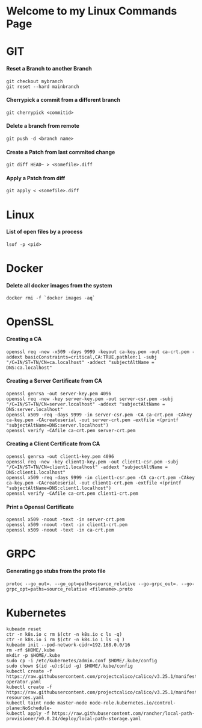 # Welcome to my Linux Commands Page

# GIT
#### Reset a Branch to another Branch
```
git checkout mybranch
git reset --hard mainbranch
```
#### Cherrypick a commit from a different branch
```
git cherrypick <commitid>
```
#### Delete a branch from remote
```
git push -d <branch name>
```
#### Create a Patch from last commited change
```
git diff HEAD~ > <somefile>.diff
```
#### Apply a Patch from diff
```
git apply < <somefile>.diff
```
# Linux
#### List of open files by a process
```
lsof -p <pid>
```
# Docker
#### Delete all docker images from the system
```
docker rmi -f `docker images -aq`
```

# OpenSSL
#### Creating a CA
```
openssl req -new -x509 -days 9999 -keyout ca-key.pem -out ca-crt.pem -addext basicConstraints=critical,CA:TRUE,pathlen:1 -subj "/C=IN/ST=TN/CN=ca.localhost" -addext "subjectAltName = DNS:ca.localhost"
```

#### Creating a Server Certificate from CA
```
openssl genrsa -out server-key.pem 4096
openssl req -new -key server-key.pem -out server-csr.pem -subj "/C=IN/ST=TN/CN=server.localhost" -addext "subjectAltName = DNS:server.localhost"
openssl x509 -req -days 9999 -in server-csr.pem -CA ca-crt.pem -CAkey ca-key.pem -CAcreateserial -out server-crt.pem -extfile <(printf "subjectAltName=DNS:server.localhost")
openssl verify -CAfile ca-crt.pem server-crt.pem
```

#### Creating a Client Certificate from CA
```
openssl genrsa -out client1-key.pem 4096
openssl req -new -key client1-key.pem -out client1-csr.pem -subj "/C=IN/ST=TN/CN=client1.localhost" -addext "subjectAltName = DNS:client1.localhost"
openssl x509 -req -days 9999 -in client1-csr.pem -CA ca-crt.pem -CAkey ca-key.pem -CAcreateserial -out client1-crt.pem -extfile <(printf "subjectAltName=DNS:client1.localhost")
openssl verify -CAfile ca-crt.pem client1-crt.pem
```

#### Print a Openssl Certificate
```
openssl x509 -noout -text -in server-crt.pem
openssl x509 -noout -text -in client1-crt.pem
openssl x509 -noout -text -in ca-crt.pem
```

# GRPC
#### Generating go stubs from the proto file
```
protoc --go_out=. --go_opt=paths=source_relative --go-grpc_out=. --go-grpc_opt=paths=source_relative <filename>.proto
```
# Kubernetes
```
kubeadm reset
ctr -n k8s.io c rm $(ctr -n k8s.io c ls -q)
ctr -n k8s.io i rm $(ctr -n k8s.io i ls -q )
kubeadm init --pod-network-cidr=192.168.0.0/16 
rm -rf $HOME/.kube
mkdir -p $HOME/.kube
sudo cp -i /etc/kubernetes/admin.conf $HOME/.kube/config
sudo chown $(id -u):$(id -g) $HOME/.kube/config
kubectl create -f https://raw.githubusercontent.com/projectcalico/calico/v3.25.1/manifests/tigera-operator.yaml
kubectl create -f https://raw.githubusercontent.com/projectcalico/calico/v3.25.1/manifests/custom-resources.yaml
kubectl taint node master-node node-role.kubernetes.io/control-plane:NoSchedule-
kubectl apply -f https://raw.githubusercontent.com/rancher/local-path-provisioner/v0.0.24/deploy/local-path-storage.yaml
```
